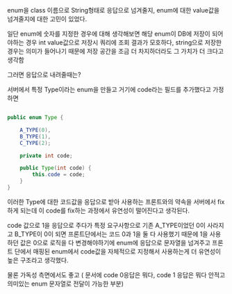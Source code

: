 
enum을 class 이름으로 String형태로 응답으로 넘겨줄지, enum에 대한 value값을 넘겨줄지에 대한 고민이 있었다.

일단 enum에 숫자를 지정한 경우에 대해 생각해보면 해당 enum이 DB에 저장이 되어야하는 경우 int value값으로 저장시 쿼리에 조회 결과가 모호하다, string으로 저장한 경우는 의미가 들어나기 때문에 저장 공간을 조금 더 차지하더라도 그 가치가 더 크다고 생각함

그러면 응답으로 내려줄때는? 

서버에서 특정 Type이라는 enum을 만들고 거기에 code라는 필드를 추가했다고 가정하면

``` java

public enum Type {

	A_TYPE(0),
	B_TYPE(1),
	C_TYPE(2);

	private int code;

	public Type(int code) {
		this.code = code;
	}
}
```

이러한 Type에 대한 코드값을 응답으로 받아 사용하는 프론트와의 약속을 서버에서 fix하게 되는데 이 code를 fix하는 과정에서 유연성이 떨어진다고 생각된다. 

code 값으로 1을 응답으로 주다가 특정 요구사항으로 기존 A_TYPE이었던 0이 사라지고 B_TYPE이 0이 되면 프론트단에서는 코드 0과 1을 둘 다 사용했기 때문에 1을 사용하던 값은 0으로 로직을 다 변경해야하기에
enum에 응답으로 문자열을 넘겨주고 프론트 단에서 매핑된 enum에서 code값을 자체적으로 지정해서 사용하는게 더 유연성이 높은 구조라고 생각했다.

물론 가독성 측면에서도 좋고 ( 문서에 code 0응답은 뭐다, code 1 응답은 뭐다 안적고 의미있는 enum 문자열로 전달이 가능한 부분)
